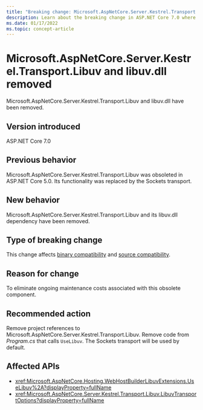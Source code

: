 ```yaml
---
title: "Breaking change: Microsoft.AspNetCore.Server.Kestrel.Transport.Libuv and libuv.dll removed"
description: Learn about the breaking change in ASP.NET Core 7.0 where Microsoft.AspNetCore.Server.Kestrel.Transport.Libuv and libuv.dll have been removed.
ms.date: 01/17/2022
ms.topic: concept-article
---
```


# Microsoft.AspNetCore.Server.Kestrel.Transport.Libuv and libuv.dll removed

Microsoft.AspNetCore.Server.Kestrel.Transport.Libuv and libuv.dll have been removed.

## Version introduced

ASP.NET Core 7.0

## Previous behavior

Microsoft.AspNetCore.Server.Kestrel.Transport.Libuv was obsoleted in ASP.NET Core 5.0. Its functionality was replaced by the Sockets transport.

## New behavior

Microsoft.AspNetCore.Server.Kestrel.Transport.Libuv and its libuv.dll dependency have been removed.

## Type of breaking change

This change affects [binary compatibility](../../categories.md#binary-compatibility) and [source compatibility](../../categories.md#source-compatibility).

## Reason for change

To eliminate ongoing maintenance costs associated with this obsolete component.

## Recommended action

Remove project references to Microsoft.AspNetCore.Server.Kestrel.Transport.Libuv. Remove code from *Program.cs* that calls `UseLibuv`. The Sockets transport will be used by default.

## Affected APIs

* <xref:Microsoft.AspNetCore.Hosting.WebHostBuilderLibuvExtensions.UseLibuv%2A?displayProperty=fullName>
* <xref:Microsoft.AspNetCore.Server.Kestrel.Transport.Libuv.LibuvTransportOptions?displayProperty=fullName>
